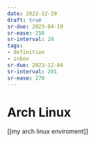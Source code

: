 ```yaml
---
date: 2022-12-29
draft: true
sr-due: 2023-04-19
sr-ease: 250
sr-interval: 28
tags:
- definition
- inbox
sr-due: 2023-12-04
sr-interval: 201
sr-ease: 270
---
```


# Arch Linux

[[my arch linux enviroment]]
